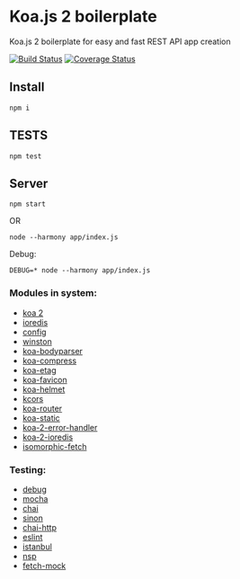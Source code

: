Koa.js 2 boilerplate
====================

Koa.js 2 boilerplate for easy and fast REST API app creation

[![Build Status](https://travis-ci.org/evheniy/koa-2-boilerplate.svg?branch=master)](https://travis-ci.org/evheniy/koa-2-boilerplate)
[![Coverage Status](https://coveralls.io/repos/github/evheniy/koa-2-boilerplate/badge.svg?branch=master)](https://coveralls.io/github/evheniy/koa-2-boilerplate?branch=master)


Install
-------

    npm i
    
TESTS
-----

    npm test
    
Server
------


    npm start
    
OR

    node --harmony app/index.js

Debug:

    DEBUG=* node --harmony app/index.js
    

### Modules in system:
* [koa 2](https://github.com/koajs/koa/tree/v2.x)
* [ioredis](https://github.com/luin/ioredis)
* [config](https://www.npmjs.com/package/config)
* [winston](https://www.npmjs.com/package/winston)
* [koa-bodyparser](https://github.com/koajs/bodyparser/tree/3.x)
* [koa-compress](https://github.com/koajs/compress/tree/v2.x)
* [koa-etag](https://github.com/koajs/etag/tree/v3.x)
* [koa-favicon](https://github.com/koajs/favicon/tree/v2.x)
* [koa-helmet](https://github.com/venables/koa-helmet)
* [kcors](https://github.com/koajs/cors/tree/v2.x)
* [koa-router](https://github.com/alexmingoia/koa-router/tree/master/)
* [koa-static](https://github.com/koajs/static/tree/next)
* [koa-2-error-handler](https://github.com/evheniy/koa-2-error-handler)
* [koa-2-ioredis](https://www.npmjs.com/package/koa-2-ioredis)
* [isomorphic-fetch](https://www.npmjs.com/package/isomorphic-fetch)

### Testing:
* [debug](https://www.npmjs.com/package/debug)
* [mocha](https://mochajs.org/)
* [chai](http://chaijs.com/)
* [sinon](http://sinonjs.org/)
* [chai-http](https://github.com/chaijs/chai-http)
* [eslint](http://eslint.org/)
* [istanbul](https://www.npmjs.com/package/istanbul)
* [nsp](https://www.npmjs.com/package/nsp)
* [fetch-mock](http://www.wheresrhys.co.uk/fetch-mock/)
